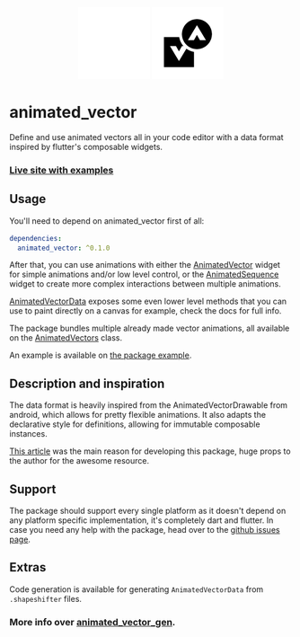 <p align="center">
  <img src="https://raw.githubusercontent.com/HrX03/animated_vector/main/static/logo_dark.gif#gh-dark-mode-only" height="128px" alt="animated_vector" />
  <img src="https://raw.githubusercontent.com/HrX03/animated_vector/main/static/logo_light.gif#gh-light-mode-only" height="128px" alt="animated_vector" />
</p>

# animated_vector

Define and use animated vectors all in your code editor with a data format inspired by flutter's composable widgets.

### [Live site with examples](https://hrx03.github.io/animated_vector/)

## Usage

You'll need to depend on animated_vector first of all:

```yaml
dependencies:
  animated_vector: ^0.1.0
```

After that, you can use animations with either the [AnimatedVector](https://pub.dev/documentation/animated_vector/latest/animated_vector/AnimatedVector-class.html) widget for simple animations and/or low level control, or the [AnimatedSequence](https://pub.dev/documentation/animated_vector/latest/animated_vector/AnimatedSequence-class.html) widget to create more complex interactions between multiple animations.

[AnimatedVectorData](https://pub.dev/documentation/animated_vector/latest/animated_vector/AnimatedVectorData-class.html) exposes some even lower level methods that you can use to paint directly on a canvas for example, check the docs for full info.

The package bundles multiple already made vector animations, all available on the [AnimatedVectors](https://pub.dev/documentation/animated_vector/latest/animated_vector/AnimatedVectors-class.html) class.

An example is available on [the package example](https://github.com/HrX03/animated_vector/tree/main/example/).

## Description and inspiration
The data format is heavily inspired from the AnimatedVectorDrawable from android, which allows for pretty flexible animations.
It also adapts the declarative style for definitions, allowing for immutable composable instances.

[This article](https://www.androiddesignpatterns.com/2016/11/introduction-to-icon-animation-techniques.html) was the main reason for developing this package, huge props to the author for the awesome resource.

## Support
The package should support every single platform as it doesn't depend on any platform specific implementation, it's completely dart and flutter.
In case you need any help with the package, head over to the [github issues page](https://github.com/HrX03/animated_vector/issues).

## Extras
Code generation is available for generating `AnimatedVectorData` from `.shapeshifter` files.

### More info over [animated_vector_gen](https://pub.dev/packages/animated_vector_gen).